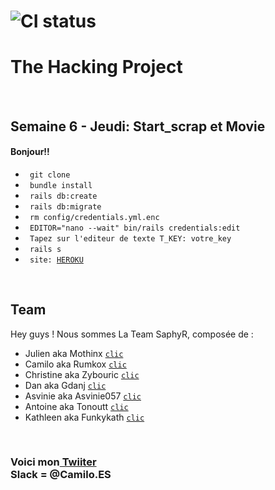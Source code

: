 # ![CI status](http://oi68.tinypic.com/ngf2uo.jpg)    
#  The Hacking Project
<br/>
<h2>Semaine 6 - Jeudi: Start_scrap et Movie</h2>
<h4>Bonjour!!</h4>
<ul>
	<li><code> git clone</code></li>
	<li><code> bundle install</code></li>
	<li><code> rails db:create</code></li>
	<li><code> rails db:migrate</code></li>
	<li><code> rm config/credentials.yml.enc</code></li>
	<li><code> EDITOR="nano --wait" bin/rails credentials:edit</code></li>
	<li><code> Tapez sur l'editeur de texte T_KEY: votre_key </code></li>
	<li><code> rails s </code></li>
	<li><code> site: <a href="https://startscrap.herokuapp.com/">HEROKU</a> </code></li>
</ul>
<br/>
  <h2>Team</h2>

 <p>Hey guys ! Nous sommes La Team SaphyR, composée de : </p>
<ul>
<li>Julien aka Mothinx <a href="https://github.com/mothinx"><code>clic</code></a><br/></li>
<li>Camilo aka Rumkox <a href="https://github.com/rumkox"><code>clic</code></a><br/></li>
<li>Christine aka Zybouric <a href="https://github.com/Zybouric"><code>clic</code></a><br/></li>
<li>Dan aka Gdanj <a href="https://github.com/gdanj"><code>clic</code></a><br/></li>
<li>Asvinie aka Asvinie057 <a href="https://github.com/asvinie057"><code>clic</code></a><br/></li>
<li>Antoine aka Tonoutt  <a href="https://github.com/tonoutt"><code>clic</code></a><br/></li>
<li>Kathleen aka Funkykath <a href="https://github.com/Funkykath"><code>clic</code></a><br/></li>
</ul>
<p>
<br/>
<h3>Voici mon<a href="https://twitter.com/Camilo42Es?lang=fr"> Twiiter</a><br/>
Slack = @Camilo.ES <br/></h3>
